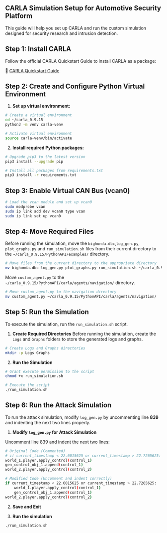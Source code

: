 ## CARLA Simulation Setup for Automotive Security Platform

This guide will help you set up CARLA and run the custom simulation designed for security research and intrusion detection.

## Step 1: Install CARLA

Follow the official CARLA Quickstart Guide to install CARLA as a package:

🔗 [CARLA Quickstart Guide](https://carla.readthedocs.io/en/latest/start_quickstart/)

## Step 2: Create and Configure Python Virtual Environment

1. **Set up virtual environment:**
```bash
# Create a virtual environment
cd ~/carla_0.9.15
python3 -m venv carla-venv

# Activate virtual environment
source carla-venv/bin/activate
```

2. **Install required Python packages:**
```bash
# Upgrade pip3 to the latest version
pip3 install --upgrade pip

# Install all packages from requirements.txt
pip3 install -r requirements.txt
```

## Step 3: Enable Virtual CAN Bus (vcan0)
```bash
# Load the vcan module and set up vcan0
sudo modprobe vcan
sudo ip link add dev vcan0 type vcan
sudo ip link set up vcan0
```

## Step 4: Move Required Files

Before running the simulation, move the `bighonda.dbc`,`log_gen.py`, `plot_graphs.py` and `run_simulation.sh` files from their current directory to the `~/carla_0.9.15/PythonAPI/examples/` directory.

```bash
# Move files from the current directory to the appropriate directory
mv bighonda.dbc log_gen.py plot_graphs.py run_simulation.sh ~/carla_0.9.15/PythonAPI/examples/
```

Move `custom_agent.py` to the `~/carla_0.9.15/PythonAPI/carla/agents/navigation/` directory.

```bash
# Move custom_agent.py to the navigation directory
mv custom_agent.py ~/carla_0.9.15/PythonAPI/carla/agents/navigation/
```

## Step 5: Run the Simulation

To execute the simulation, run the `run_simulation.sh` script.

1. **Create Required Directories**
Before running the simulation, create the `Logs` and `Graphs` folders to store the generated logs and graphs.

```bash
# Create Logs and Graphs directories
mkdir -p Logs Graphs
```

2. **Run the Simulation**
```bash
# Grant execute permission to the script
chmod +x run_simulation.sh

# Execute the script
./run_simulation.sh
```

## Step 6: Run the Attack Simulation

To run the attack simulation, modify `log_gen.py` by uncommenting line **839** and indenting the next two lines properly.

1. **Modify `log_gen.py` for Attack Simulation**

Uncomment line 839 and indent the next two lines:
```bash
# Original Code (Commented)
# if current_timestamp < 22.6015625 or current_timestamp > 22.7265625:
world_1.player.apply_control(control_1)
gen_control_obj_1.append(control_1)
world_2.player.apply_control(control_2)

# Modified Code (Uncomment and indent correctly)
if current_timestamp < 22.6015625 or current_timestamp > 22.7265625:
    world_1.player.apply_control(control_1)
    gen_control_obj_1.append(control_1)
world_2.player.apply_control(control_2)
```

2. **Save and Exit**

3. **Run the simulation**
```bash
./run_simulation.sh
```
